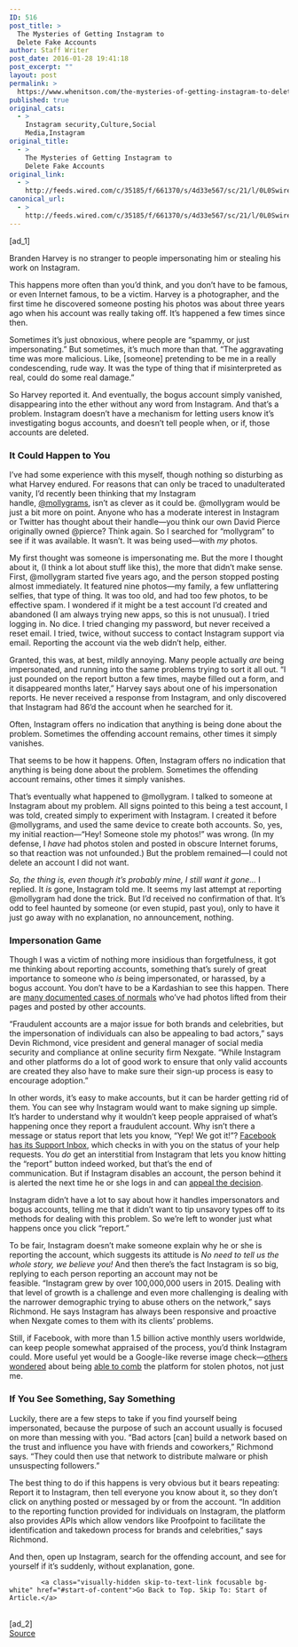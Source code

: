 ```yaml
---
ID: 516
post_title: >
  The Mysteries of Getting Instagram to
  Delete Fake Accounts
author: Staff Writer
post_date: 2016-01-28 19:41:18
post_excerpt: ""
layout: post
permalink: >
  https://www.whenitson.com/the-mysteries-of-getting-instagram-to-delete-fake-accounts/
published: true
original_cats:
  - >
    Instagram security,Culture,Social
    Media,Instagram
original_title:
  - >
    The Mysteries of Getting Instagram to
    Delete Fake Accounts
original_link:
  - >
    http://feeds.wired.com/c/35185/f/661370/s/4d33e567/sc/21/l/0L0Swired0N0C20A160C0A10Cwhat0Ehappens0Ereporting0Einstagram0Eaccounts0C/story01.htm
canonical_url:
  - >
    http://feeds.wired.com/c/35185/f/661370/s/4d33e567/sc/21/l/0L0Swired0N0C20A160C0A10Cwhat0Ehappens0Ereporting0Einstagram0Eaccounts0C/story01.htm
---
```

 [ad_1]
<br><div id=""><p>Branden Harvey is no stranger to people impersonating him or stealing his work on Instagram.</p>
<p>This happens more often than you’d think, and you don’t have to be famous, or even Internet famous, to be a victim. Harvey is a photographer, and the first time he discovered someone posting his photos was about three years ago when his account was really taking off. It’s happened a few times since then.</p>
<p>Sometimes it’s just obnoxious, where people are “spammy, or just impersonating.” But sometimes, it’s much more than that. “The aggravating time was more malicious. Like, [someone] pretending to be me in a really condescending, rude way. It was the type of thing that if misinterpreted as real, could do some real damage.”</p>
<p>So Harvey reported it. And eventually, the bogus account simply vanished, disappearing into the ether without any word from Instagram. And that’s a problem. Instagram doesn’t have a mechanism for letting users know it’s investigating bogus accounts, and doesn’t tell people when, or if, those accounts are deleted.</p>
<h3>It Could Happen to You</h3>
<p>I’ve had some experience with this myself, though nothing so disturbing as what Harvey endured. For reasons that can only be traced to unadulterated vanity, I’d recently been thinking that my Instagram handle, <a href="https://www.instagram.com/mollygrams/" target="_blank">@mollygrams</a>, isn’t as clever as it could be. @mollygram would be just a bit more on point. Anyone who has a moderate interest in Instagram or Twitter has thought about their handle—you think our own David Pierce originally owned @pierce? Think again. So I searched for “mollygram” to see if it was available. It wasn’t. It was being used—with <em>my</em> photos.</p>
<p>My first thought was someone is impersonating me. But the more I thought about it, (I think a lot about stuff like this), the more that didn’t make sense. First, @mollygram started five years ago, and the person stopped posting almost immediately. It featured nine photos—my family, a few unflattering selfies, that type of thing. It was too old, and had too few photos, to be effective spam. I wondered if it might be a test account I’d created and abandoned (I am always trying new apps, so this is not unusual). I tried logging in. No dice. I tried changing my password, but never received a reset email. I tried, twice, without success to contact Instagram support via email. Reporting the account via the web didn’t help, either.</p>
<p>Granted, this was, at best, mildly annoying. Many people actually <em>are</em> being impersonated, and running into the same problems trying to sort it all out. “I just pounded on the report button a few times, maybe filled out a form, and it disappeared months later,” Harvey says about one of his impersonation reports. He never received a response from Instagram, and only discovered that Instagram had 86’d the account when he searched for it.</p>
<p data-js="fader" class="pullquote carve fader">
	Often, Instagram offers no indication that anything is being done about the problem. Sometimes the offending account remains, other times it simply vanishes.	<span class="attribution"/>
</p>

<p>That seems to be how it happens. Often, Instagram offers no indication that anything is being done about the problem. Sometimes the offending account remains, other times it simply vanishes.</p>
<p>That’s eventually what happened to @mollygram. I talked to someone at Instagram about my problem. All signs pointed to this being a test account, I was told, created simply to experiment with Instagram. I created it before @mollygrams, and used the same device to create both accounts. So, yes, my initial reaction—“Hey! Someone stole my photos!” was wrong. (In my defense, I <em>have</em> had photos stolen and posted in obscure Internet forums, so that reaction was not unfounded.) But the problem remained—I could not delete an account I did not want.</p>
<p><em>So, the thing is, even though it’s probably mine, I still want it gone…</em> I replied. It <em>is</em> gone, Instagram told me. It seems my last attempt at reporting @mollygram had done the trick. But I’d received no confirmation of that. It’s odd to feel haunted by someone (or even stupid, past you), only to have it just go away with no explanation, no announcement, nothing.</p>
<h3>Impersonation Game</h3>
<p>Though I was a victim of nothing more insidious than forgetfulness, it got me thinking about reporting accounts, something that’s surely of great importance to someone who <em>is</em> being impersonated, or harassed, by a bogus account. You don’t have to be a Kardashian to see this happen. There are <a href="http://www.theverge.com/2014/9/3/6097891/its-your-face-its-your-photos-meet-the-new-creepy-breed-of-instagram-spambot" target="_blank">many documented cases of normals</a> who’ve had photos lifted from their pages and posted by other accounts.</p>
<p>“Fraudulent accounts are a major issue for both brands and celebrities, but the impersonation of individuals can also be appealing to bad actors,” says Devin Richmond, <span>vice president and general manager of social media security and compliance at online security firm Nexgate</span>. “While Instagram and other platforms do a lot of good work to ensure that only valid accounts are created they also have to make sure their sign-up process is easy to encourage adoption.”</p>
<p>In other words, it’s easy to make accounts, but it can be harder getting rid of them. You can see why Instagram would want to make signing up simple. It’s harder to understand why it wouldn’t keep people appraised of what’s happening once they report a fraudulent account. Why isn’t there a message or status report that lets you know, “Yep! We got it!”? <a href="https://www.facebook.com/help/545932948823931" target="_blank">Facebook has its Support Inbox</a>, which checks in with you on the status of your help requests. You <em>do</em> get an interstitial from Instagram that lets you know hitting the “report” button indeed worked, but that’s the end of communication. But if Instagram disables an account, the person behind it is alerted the next time he or she logs in and can <a href="https://www.facebook.com/help/instagram/366993040048856" target="_blank">appeal the decision</a>.</p>
<p>Instagram didn’t have a lot to say about how it handles impersonators and bogus accounts, telling me that it didn’t want to tip unsavory types off to its methods for dealing with this problem. So we’re left to wonder just what happens once you click “report.”</p>
<p>To be fair, Instagram doesn’t make someone explain why he or she is reporting the account, which suggests its attitude is <em>No need to tell us the whole story, we believe you!</em> And then there’s the fact Instagram is so big, replying to each person reporting an account may not be feasible. “Instagram grew by over 100,000,000 users in 2015. Dealing with that level of growth is a challenge and even more challenging is dealing with the narrower demographic trying to abuse others on the network,” says Richmond. He says Instagram has always been responsive and proactive when Nexgate comes to them with its clients’ problems.</p>
<p>Still, if Facebook, with more than 1.5 billion active monthly users worldwide, can keep people somewhat appraised of the process, you’d think Instagram could. More useful yet would be a Google-like reverse image check—<a href="https://www.reddit.com/r/Instagram/comments/2rs1nk/is_there_a_way_to_reverse_image_search_an/" target="_blank">others wondered</a> about being <a href="https://theartistsjd.com/finding-your-images-instagram/" target="_blank">able to comb</a> the platform for stolen photos, not just me.</p>
<h3>If You See Something, Say Something</h3>
<p>Luckily, there are a few steps to take if you find yourself being impersonated, because the purpose of such an account usually is focused on more than messing with you. “Bad actors [can] build a network based on the trust and influence you have with friends and coworkers,” Richmond says. “They could then use that network to distribute malware or phish unsuspecting followers.”</p>
<p>The best thing to do if this happens is very obvious but it bears repeating: Report it to Instagram, then tell everyone you know about it, so they don’t click on anything posted or messaged by or from the account. “In addition to the reporting function provided for individuals on Instagram, the platform also provides APIs which allow vendors like Proofpoint to facilitate the identification and takedown process for brands and celebrities,” says Richmond.</p>
<p>And then, open up Instagram, search for the offending account, and see for yourself if it’s suddenly, without explanation, gone.</p>

			<a class="visually-hidden skip-to-text-link focusable bg-white" href="#start-of-content">Go Back to Top. Skip To: Start of Article.</a>

			
</div>
<br>[ad_2]
<br><a href="http://feeds.wired.com/c/35185/f/661370/s/4d33e567/sc/21/l/0L0Swired0N0C20A160C0A10Cwhat0Ehappens0Ereporting0Einstagram0Eaccounts0C/story01.htm">Source </a>